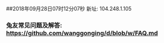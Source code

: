 ##2018年09月28日07时12分07秒 新址: 104.248.1.105
### 兔友常见问题及解答: https://github.com/wanggonging/d/blob/w/FAQ.md

